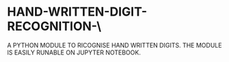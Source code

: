 # HAND-WRITTEN-DIGIT-RECOGNITION-\
A PYTHON MODULE TO RICOGNISE HAND WRITTEN DIGITS.
THE MODULE IS EASILY RUNABLE ON JUPYTER NOTEBOOK.
